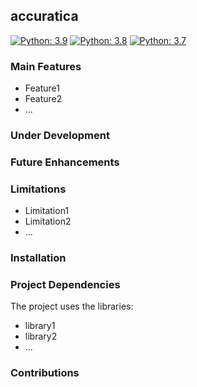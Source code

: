 ## accuratica

[![Python: 3.9](https://img.shields.io/badge/Python-3.9-blue.svg)](#)
[![Python: 3.8](https://img.shields.io/badge/Python-3.8-blue.svg)](#)
[![Python: 3.7](https://img.shields.io/badge/Python-3.7-blue.svg)](#)


### Main Features

* Feature1 
* Feature2
* ...


### Under Development



### Future Enhancements



### Limitations

* Limitation1
* Limitation2
* ...


### Installation


### Project Dependencies

The project uses the libraries:

* library1
* library2
* ...


### Contributions



<!--
**accuratica/accuratica** is a ✨ _special_ ✨ repository because its `README.md` (this file) appears on your GitHub profile.

Here are some ideas to get you started:

- 🔭 I’m currently working on ...
- 🌱 I’m currently learning ...
- 👯 I’m looking to collaborate on ...
- 🤔 I’m looking for help with ...
- 💬 Ask me about ...
- 📫 How to reach me: ...
- 😄 Pronouns: ...
- ⚡ Fun fact: ...
-->
